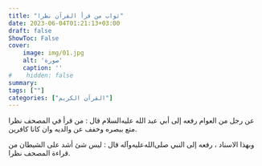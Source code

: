 ```yaml
---
title: "ثواب من قرأ القرآن نظرا"
date: 2023-06-04T01:21:13+03:00
draft: false
ShowToc: False
cover:
    image: img/01.jpg
    alt: 'صورة'
    caption: ''
#    hidden: false
summary: 
tags: [""]
categories: ["القرآن الكريم"]
---
```

عن رجل من العوام رفعه إلى أبي
عبد الله عليه‌السلام قال : من قرأ في المصحف نظرا متع ببصره وخفف عن والديه
وان كانا كافرين.
 
وبهذا الاسناد ، رفعه إلى النبي صلى‌الله‌عليه‌وآله قال : ليس شئ أشد على
الشيطان من قراءة المصحف نظرا.

